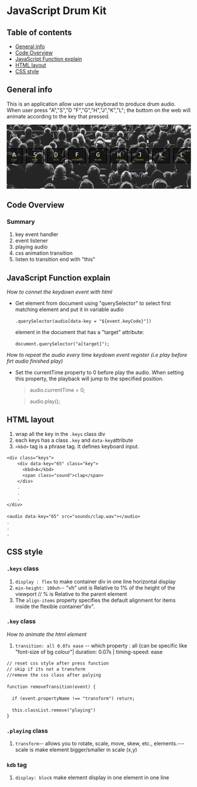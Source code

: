# JavaScript Drum Kit

## Table of contents

- [General info](#general-info)
- [Code Overview](#Code-Overview)
- [JavaScript Function explain](#JavaScript-Function-explain)
- [HTML layout](#HTML-layout)
- [CSS style](#CSS-style)

## General info

This is an application allow user use keyborad to produce drum audio. When user press "A","S","D "F","G","H","J","K","L"; the buttom on the web will animate according to the key that pressed.

![Image](https://github.com/elvykiung/JavaScript30/blob/master/01%20-%20JavaScript%20Drum%20Kit/image/final_look.PNG?raw=true)

## Code Overview

### Summary

1. key event handler
2. event listener
3. playing audio
4. css animation transition
5. listen to transition end with "this"

## JavaScript Function explain

_How to connet the keydown event with html_

- Get element from document using "querySelector" to select first matching element and put it in variable audio

  `.querySelector(audio[data-key = "${event.keyCode}"])`

  element in the document that has a "target" attribute:

  `document.querySelector("a[target]");`

_How to repeat the audio every time keydown event register (i.e play before firt audio finished play)_

- Set the currentTime property to 0 before play the audio. When setting this property, the playback will jump to the specified position.

  > audio.currentTime = 0;

  > audio.play();

## HTML layout

1. wrap all the key in the `.keys` class div
2. each keys has a class `.key` and `data-key`attribute
3. `<kbd>` tag is a phrase tag. It defines keyboard input.

```
<div class="keys">
    <div data-key="65" class="key">
      <kbd>A</kbd>
      <span class="sound">clap</span>
    </div>
    .
    .
    .
</div>

<audio data-key="65" src="sounds/clap.wav"></audio>
.
.
.

```

## CSS style

### `.keys` class

1.  `display : flex` to make container div in one line horizontal display
2.  `min-height: 100vh`-- "vh" unit is Relative to 1% of the height of the viewport // % is Relative to the parent element
3.  The `align-items` property specifies the default alignment for items inside the flexible container"div".

### `.key` class

_How to animate the html element_

1. `transition: all 0.07s ease` -- which property : all (can be specific like "font-size of bg colour"| duration: 0.07s | timing-speed: ease

```
// reset css style after press function
// skip if its not a transform
//remove the css class after palying

function removeTransition(event) {

  if (event.propertyName !== "transform") return;

  this.classList.remove("playing")
}
```

### `.playing` class

1. `transform`-- allows you to rotate, scale, move, skew, etc., elements.---scale is make element bigger/smaller in scale (x,y)

### `kdb` tag

1. `display: block` make element display in one element in one line

